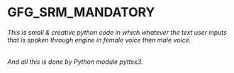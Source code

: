# GFG_SRM_MANDATORY
 ###### This is small & creative python code in which whatever the text user inputs that is spoken through engine in female voice then male voice.
 ###### And all this is done by Python module pyttsx3.
